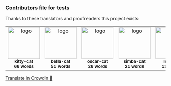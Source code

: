 ### Contributors file for tests

Thanks to these translators and proofreaders this project exists:

<!-- TEST-CONTRIBUTORS-START -->
<table>
  <tr>
    <td align="center" valign="top">
      <img alt="logo" style="width: 100px" src="https://i2.wp.com/crowdin.com/images/user-picture.png?ssl=1" />
      <br />
      <sub><b>kitty-cat</b></sub>
      <br />
      <sub><b>66 words</b></sub>
    </td>
    <td align="center" valign="top">
      <img alt="logo" style="width: 100px" src="https://i2.wp.com/crowdin.com/images/user-picture.png?ssl=1" />
      <br />
      <sub><b>bella-cat</b></sub>
      <br />
      <sub><b>51 words</b></sub>
    </td>
    <td align="center" valign="top">
      <img alt="logo" style="width: 100px" src="https://i2.wp.com/crowdin.com/images/user-picture.png?ssl=1" />
      <br />
      <sub><b>oscar-cat</b></sub>
      <br />
      <sub><b>26 words</b></sub>
    </td>
    <td align="center" valign="top">
      <img alt="logo" style="width: 100px" src="https://i2.wp.com/crowdin.com/images/user-picture.png?ssl=1" />
      <br />
      <sub><b>simba-cat</b></sub>
      <br />
      <sub><b>21 words</b></sub>
    </td>
    <td align="center" valign="top">
      <img alt="logo" style="width: 100px" src="https://i2.wp.com/crowdin.com/images/user-picture.png?ssl=1" />
      <br />
      <sub><b>leo-cat</b></sub>
      <br />
      <sub><b>11 words</b></sub>
    </td>
    <td align="center" valign="top">
      <img alt="logo" style="width: 100px" src="https://i2.wp.com/crowdin.com/images/user-picture.png?ssl=1" />
      <br />
      <sub><b>luna-cat</b></sub>
      <br />
      <sub><b>9 words</b></sub>
    </td>
  </tr>
</table><a href="https://crowdin.com/project/crowdin" target="_blank">Translate in Crowdin 🚀</a>
<!-- TEST-CONTRIBUTORS-END -->
